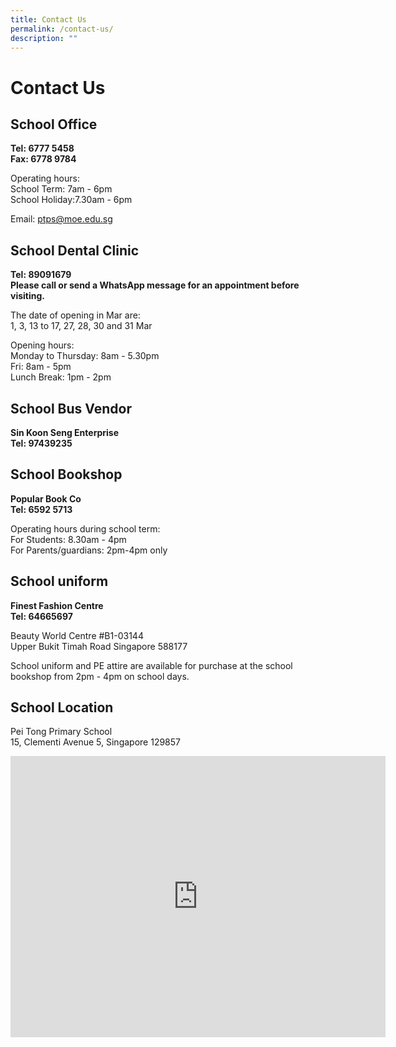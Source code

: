 ```yaml
---
title: Contact Us
permalink: /contact-us/
description: ""
---
```


# Contact Us


## School Office


**Tel: 6777 5458**     <br>
**Fax: 6778 9784**

  

Operating hours:<br>
School Term: 7am - 6pm<br>
School Holiday:7.30am - 6pm

  

Email: [ptps@moe.edu.sg](mailto:ptps@moe.edu.sg)

## School Dental Clinic


**Tel: 89091679**<br>
**Please call or send a WhatsApp message for an appointment before visiting.**

  

The date of opening in Mar are: <br>
1, 3, 13 to 17, 27, 28, 30 and 31 Mar

  

Opening hours:<br>
Monday to Thursday: 8am - 5.30pm<br>
Fri: 8am - 5pm<br>
Lunch Break: 1pm - 2pm 

## School Bus Vendor


**Sin Koon Seng Enterprise**<br>
**Tel: 97439235**

## School Bookshop


**Popular Book Co**<br>
**Tel: 6592 5713**

  

Operating hours during school term:<br>
For Students: 8.30am - 4pm<br>
For Parents/guardians: 2pm-4pm only 

## School uniform

**Finest Fashion Centre**<br>
**Tel: 64665697**

  

Beauty World Centre #B1-03144 <br>
Upper Bukit Timah Road Singapore 588177

  

School uniform and PE attire are available for purchase at the school bookshop from 2pm - 4pm on school days.

## School Location


Pei Tong Primary School<br>
15, Clementi Avenue 5, Singapore 129857

<iframe loading="lazy" allowfullscreen="" style="border:0;" height="450" width="600" src="https://www.google.com/maps/embed?pb=!1m14!1m8!1m3!1d7977.531506729957!2d103.767591!3d1.31612!3m2!1i1024!2i768!4f13.1!3m3!1m2!1s0x31da1a84b222873d%3A0xccb2a0c9cb175334!2sPei%20Tong%20Primary%20School!5e0!3m2!1sen!2sus!4v1677099173663!5m2!1sen!2sus"></iframe>